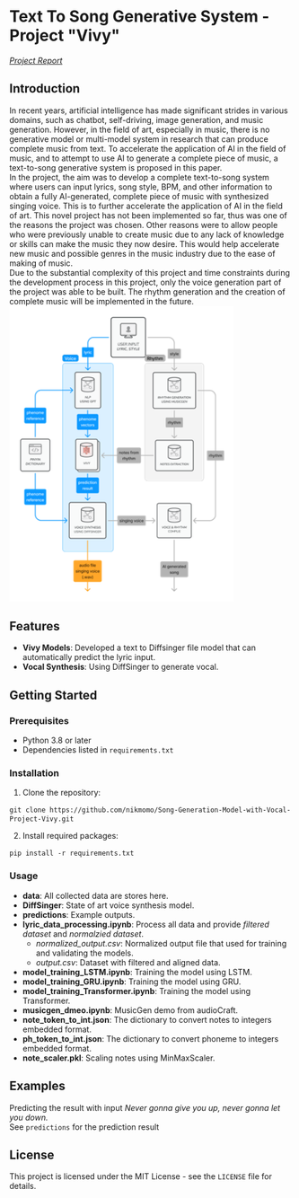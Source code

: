 # Text To Song Generative System - Project "Vivy"
 [*Project Report*](./docs/ECE4424_CS4824%20Project%20Report.pdf)  

## Introduction
In recent years, artificial intelligence has made significant strides in various domains, such as chatbot, self-driving, image generation, and music generation. However, in the field of art, especially in music, there is no generative model or multi-model system in research that can produce complete music from text. To accelerate the application of AI in the field of music, and to attempt to use AI to generate a complete piece of music, a text-to-song generative system is proposed in this paper.   
In the project, the aim was to develop a complete text-to-song system where users can input lyrics, song style, BPM, and other information to obtain a fully AI-generated, complete piece of music with synthesized singing voice. This is to further accelerate the application of AI in the field of art. This novel project has not been implemented so far, thus was one of the reasons the project was chosen. Other reasons were to allow people who were previously unable to create music due to any lack of knowledge or skills can make the music they now desire. This would help accelerate new music and possible genres in the music industry due to the ease of making of music.  
Due to the substantial complexity of this project and time constraints during the development process in this project, only the voice generation part of the project was able to be built. The rhythm generation and the creation of complete music will be implemented in the future.  
<img src="docs/structure_chart.png" alt="Strucuture chart" width="400"/>  

## Features
- **Vivy Models**: Developed a text to Diffsinger file model that can automatically predict the lyric input.
- **Vocal Synthesis**: Using DiffSinger to generate vocal.

## Getting Started
### Prerequisites
- Python 3.8 or later
- Dependencies listed in `requirements.txt`

### Installation
1. Clone the repository:
```
git clone https://github.com/nikmomo/Song-Generation-Model-with-Vocal-Project-Vivy.git
```

2. Install required packages:
```
pip install -r requirements.txt
```

### Usage
- **data**: All collected data are stores here.
- **DiffSinger**: State of art voice synthesis model.
- **predictions**: Example outputs.
- **lyric_data_processing.ipynb**: Process all data and provide *filtered dataset* and *normalzied dataset*.
    - *normalized_output.csv*: Normalized output file that used for training and validating the models.
    - *output.csv*: Dataset with filtered and aligned data.
- **model_training_LSTM.ipynb**: Training the model using LSTM.
- **model_training_GRU.ipynb**: Training the model using GRU.
- **model_training_Transformer.ipynb**: Training the model using Transformer.
- **musicgen_dmeo.ipynb**: MusicGen demo from audioCraft.
- **note_token_to_int.json**: The dictionary to convert notes to integers embedded format.
- **ph_token_to_int.json**: The dictionary to convert phoneme to integers embedded format.
- **note_scaler.pkl**: Scaling notes using MinMaxScaler.


## Examples
Predicting the result with input *Never gonna give you up, never gonna let you down.*  
See `predictions` for the prediction result

## License
This project is licensed under the MIT License - see the `LICENSE` file for details.
